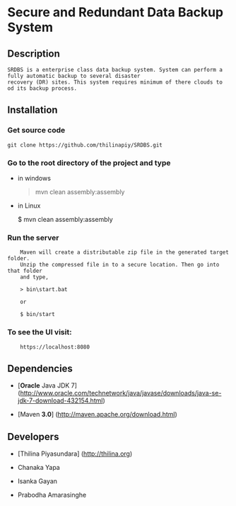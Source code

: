 # Secure and Redundant Data Backup System

## Description

    SRDBS is a enterprise class data backup system. System can perform a fully automatic backup to several disaster 
    recovery (DR) sites. This system requires minimum of there clouds to od its backup process.

## Installation

### Get source code
    git clone https://github.com/thilinapiy/SRDBS.git

### Go to the root directory of the project and type

   - in windows

        > mvn clean assembly:assembly

   - in Linux

        $ mvn clean assembly:assembly

### Run the server
        
        Maven will create a distributable zip file in the generated target folder.
        Unzip the compressed file in to a secure location. Then go into that folder
        and type,

        > bin\start.bat
        
        or 
        
        $ bin/start

### To see the UI visit:

        https://localhost:8080

## Dependencies

- [__Oracle__ Java JDK 7] (http://www.oracle.com/technetwork/java/javase/downloads/java-se-jdk-7-download-432154.html)

- [Maven __3.0__] (http://maven.apache.org/download.html)

## Developers

- [Thilina Piyasundara] (http://thilina.org)

- Chanaka Yapa

- Isanka Gayan

- Prabodha Amarasinghe
